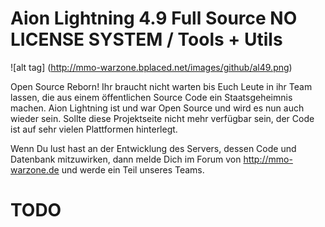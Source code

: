# Aion Lightning 4.9 Full Source NO LICENSE SYSTEM / Tools + Utils

![alt tag] (http://mmo-warzone.bplaced.net/images/github/al49.png)


Open Source Reborn! Ihr braucht nicht warten bis Euch Leute in ihr Team lassen, die aus einem öffentlichen Source Code ein Staatsgeheimnis machen. Aion Lightning ist und war Open Source und wird es nun auch wieder sein. Sollte diese Projektseite nicht mehr verfügbar sein, der Code ist auf sehr vielen Plattformen hinterlegt.

Wenn Du lust hast an der Entwicklung des Servers, dessen Code und Datenbank mitzuwirken, dann melde Dich im Forum von http://mmo-warzone.de und werde ein Teil unseres Teams.

# TODO

